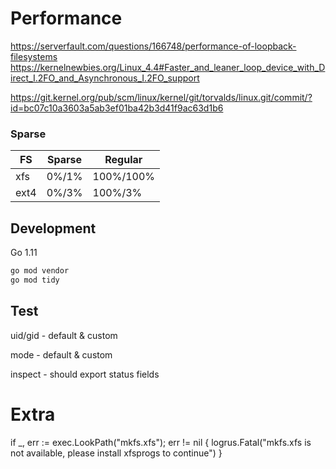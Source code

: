# Performance
https://serverfault.com/questions/166748/performance-of-loopback-filesystems
https://kernelnewbies.org/Linux_4.4#Faster_and_leaner_loop_device_with_Direct_I.2FO_and_Asynchronous_I.2FO_support

https://git.kernel.org/pub/scm/linux/kernel/git/torvalds/linux.git/commit/?id=bc07c10a3603a5ab3ef01ba42b3d41f9ac63d1b6


### Sparse

|FS   | Sparse        | Regular    |
| --- | ------------- | ---------- |
|xfs  | 0%/1%         | 100%/100%  |
|ext4 | 0%/3%         | 100%/3%    |


## Development
Go 1.11
```bash
go mod vendor
go mod tidy
```

## Test
uid/gid - default & custom

mode - default & custom

inspect - should export status fields

# Extra
if _, err := exec.LookPath("mkfs.xfs"); err != nil {
		logrus.Fatal("mkfs.xfs is not available, please install xfsprogs to continue")
	}